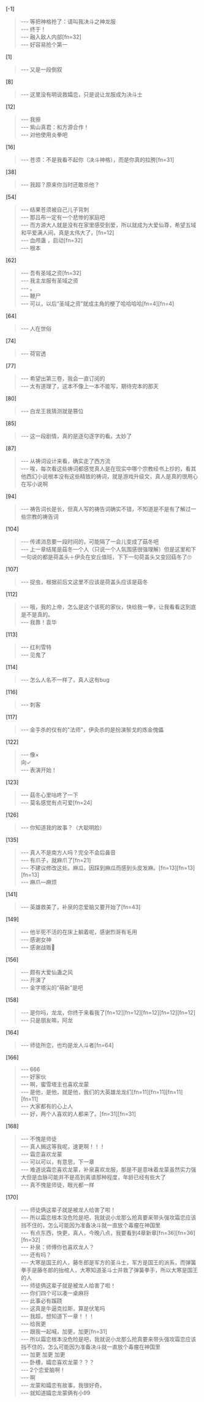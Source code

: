 
[-1] 
>--- 等把神格抢了：请叫我决斗之神龙服<br>
>--- 终于！<br>
>--- 融入敌人内部[fn=32]<br>
>--- 好容易抢个第一<br>

[1] 
>--- 又是一段倒叙<br>

[8] 
>--- 这里没有明说救孀恋，只是说让龙服成为决斗士<br>

[12] 
>--- 我擦<br>
>--- 紫山真君：和方源合作！<br>
>--- 对他使用炎拳吧<br>

[16] 
>--- 苍须：不是我看不起你（决斗神格），而是你真的拉胯[fn=31]<br>

[38] 
>--- 我超？原来你当时还敢杀他？<br>

[54] 
>--- 结果苍须被自己儿子背刺<br>
>--- 那吕布一定有一个悲惨的家庭吧<br>
>--- 而方源大人就是没有在家里感受到爱，所以就成为大爱仙尊，希望五域和平爱满人间，真是太伟大了，[fn=12]<br>
>--- 血颅蛊 ，启动[fn=32]<br>
>--- 根本<br>

[62] 
>--- 吾有圣域之资[fn=32]<br>
>--- 我主龙服有圣域之资<br>
>--- 。<br>
>--- 鞭尸<br>
>--- 可以，以后“圣域之资”就成主角的梗了哈哈哈哈[fn=4][fn=4]<br>

[64] 
>--- 人在世俗<br>

[74] 
>--- 荷官透<br>

[77] 
>--- 希望出第三卷，我会一直订阅的<br>
>--- 太有道理了，这本不像上一本不能写，期待完本的那天<br>

[80] 
>--- 白龙王我猜测就是篡位<br>

[85] 
>--- 这一段剧情，真的是逐句逐字的看。太妙了<br>

[87] 
>--- 从祷词设计来看，确实走了西方流<br>
>--- 唉，每次看这些祷词都感觉真人是在现实中哪个宗教经书上抄的，看其他西幻小说根本没有这些精致的祷词，就是游戏升级文，真人是真的很用心在写小说啊<br>

[94] 
>--- 祷告词长是长，但真人写的祷告词确实不错，不知道是不是有了解过一些宗教的祷告词<br>

[104] 
>--- 传递消息要一段时间的，可能隔了一会儿变成了菇冬吧<br>
>--- 上一章结尾是菇冬一个人（只说一个人氛围感很强理解）但是这里和下一句说的都是荷盖头＋伊灸在安丘值班，下下一句荷盖头又变回菇冬了🙄<br>

[107] 
>--- 捉虫，根据前后文这里不应该是荷盖头应该是菇冬<br>

[112] 
>--- 哦，我的上帝，怎么是这个该死的家伙，快给我一拳，让我看看这到底是不是真的。<br>
>--- 我靠！袁华<br>

[113] 
>--- 红利雪特<br>
>--- 见鬼了<br>

[114] 
>--- 怎么人名不一样了，真人这有bug<br>

[116] 
>--- 刺客<br>

[117] 
>--- 金手杀的仅有的"法师"，伊灸杀的是扮演鬃戈的炼金傀儡<br>

[122] 
>--- 像×  
向✓<br>
>--- 表演开始！<br>

[123] 
>--- 菇冬心里咕咚了一下<br>
>--- 莫名感觉有点可爱[fn=24]<br>

[126] 
>--- 你知道我的故事？（大聪明脸）<br>

[135] 
>--- 真人不是南方人吗？完全不会后鼻音<br>
>--- 有爪子，就麻爪了[fn=21]<br>
>--- 不建议修改这处。麻瓜，因踩到麻瓜而感到头皮发麻。[fn=13][fn=13][fn=13]<br>
>--- 麻爪—麻烦<br>

[141] 
>--- 英雄救美了，补泉的恋爱脑又要开始了[fn=43]<br>

[149] 
>--- 他半死不活的在床上躺着呢，感谢烈哥有毛用<br>
>--- 感谢女神<br>
>--- 感谢战贩🙏<br>

[156] 
>--- 颇有大爱仙蛊之风<br>
>--- 开演了<br>
>--- 金字塔尖的“萌新”是吧<br>

[158] 
>--- 是你吗，龙龙，你终于来看我了[fn=12][fn=12][fn=12][fn=12][fn=12]<br>
>--- 只是朋友嘛，阿龙<br>

[164] 
>--- 师徒所恋，也均是龙人斗者[fn=64]<br>

[166] 
>--- 666<br>
>--- 好家伙<br>
>--- 啊，蜜雪塔主也喜欢龙蒙<br>
>--- 是他，是他，就是他，我们的大英雄龙龙们[fn=11][fn=11][fn=11][fn=11]<br>
>--- 大家都有的心上人<br>
>--- 好，两个人喜欢的人都来了。[fn=31][fn=31]<br>

[168] 
>--- 不愧是师徒<br>
>--- 真人搁这等我呢，速更啊！！！<br>
>--- 霜恋喜欢龙蒙<br>
>--- 可以可以，有意思，下一章<br>
>--- 难道说霜恋喜欢龙蒙，补泉喜欢龙服，那是不是意味着龙蒙虽然实力强大但是血脉可能并不是高到离谱那种程度，年龄已经有些大了<br>
>--- 真不愧是师徒，眼光都一样<br>

[170] 
>--- 师徒俩这辈子就是被龙人给害了啦！<br>
>--- 所以霜恋根本没危险是吧，我就说小龙那么抢真要来带头强攻霜恋应该挡不住的，怎么可能因为准备决斗就一直放个毒瘤在神国里<br>
>--- 有点东西，快更，真人，今晚八点，我要看到4章新章[fn=36][fn=36][fn=32]<br>
>--- 补泉：师傅你也喜欢龙人？<br>
>--- 还有吗？<br>
>--- 大寒是国王的人，藤冬郎是军方的圣斗士，军方是国王的派系，而弹簧拳手是藤冬郎的抬棺人，大寒知道圣斗士并救了弹簧拳手，所以大寒是国王的人<br>
>--- 师徒俩这辈子就是被龙人给害了啦！<br>
>--- 你们四个可以凑一桌麻将<br>
>--- 此事必有蹊跷<br>
>--- 这真是牛逼克拉斯，算是伏笔吗<br>
>--- 我超，想知道下一章！！！<br>
>--- 给我更<br>
>--- 跟我一起喊，加更，加更[fn=31]<br>
>--- 所以霜恋根本没危险是吧，我就说小龙那么抢真要来带头强攻霜恋应该挡不住的，怎么可能因为准备决斗就一直放个毒瘤在神国里<br>
>--- 加更 加更 加更<br>
>--- 卧槽，孀恋喜欢龙蒙？？？<br>
>--- 2个恋爱脑啊！<br>
>--- 啊<br>
>--- 龙蒙和孀恋有故事，我很好奇。<br>
>--- 就知道孀恋龙蒙俩有小99<br>
